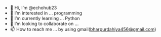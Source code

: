 - 👋 Hi, I’m @echohub23
- 👀 I’m interested in ... programming
- 🌱 I’m currently learning ... Python
- 💞️ I’m looking to collaborate on ...
- 📫 How to reach me ... by using gmail(bharpurdahiya456@gmail.com)

<!---
echohub23/echohub23 is a ✨ special ✨ repository because its `README.md` (this file) appears on your GitHub profile.
You can click the Preview link to take a look at your changes.
--->
